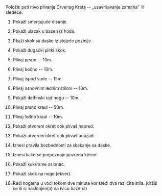 Položiti peti nivo plivanja Crvenog Krsta -- „usavršavanje zamaha" ili
sledeće:

1.  Pokaži smenjujuće disanje.

2.  Pokaži ulazak u bazen iz hoda.

3.  Pkaži skok sa daske iz stojeće pozicije.

4.  Pokaži dugački plitki skok.

5.  Plivaj prsno -- 10m.

6.  Plivaj bočno -- 10m.

7.  Plivaj ispod vode -- 15m.

8.  Plivaj osnovnim leđnim stilom -- 10m.

9.  Pokaži delfinski rad nogu -- 10m.

10. Plivaj prsno kraul -- 50m.

11. Plivaj leđno kraul -- 10m.

12. Pokaži otvoreni okret dok plivaš napred.

13. Pokaži otvoreni okret dok plivaš unazad.

14. Iznesi pravila bezbednosti za skakanje sa daske.

15. Iznesi kako se prepoznaje povreda kičme.

16. Pokaži kuk/rame oslonac.

17. Pokaži skok na noge (ekser).

18. Radi nogama u vodi tokom dve minute koristeći dva različita stila.
    (držiš se ili si naslonjen(a) na ivicu bazena)
